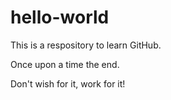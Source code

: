 # hello-world
This is a respository to learn GitHub.

Once upon a time the end. 

Don't wish for it, work for it!
